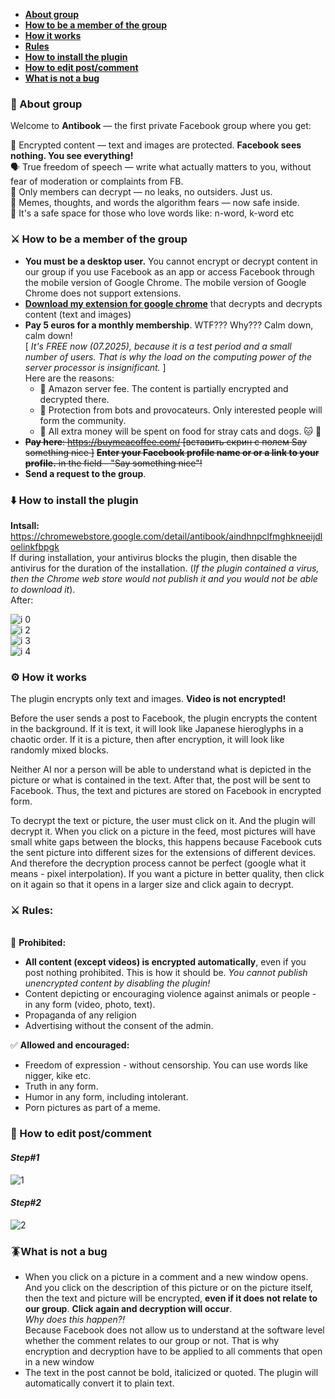 
- [**About group** ](#-about-group)
- [**How to be a member of the group**](#-how-to-be-a-member-of-the-group)
- [**How it works**](#-how-it-works)
- [**Rules**](#-rules)
- [**How to install the plugin**](#-how-to-install-the-plugin)
- [**How to edit post/comment**](#---how-to-edit-postcomment)
- [**What is not a bug**](#what-is-not-a-bug)

### 📢 About group 

Welcome to **Antibook** — the first private Facebook group where you get:

🔐 Encrypted content — text and images are protected. **Facebook sees nothing. You see everything!**\
🗣️ True freedom of speech — write what actually matters to you,
without fear of moderation or complaints from FB.\
👀 Only members can decrypt — no leaks, no outsiders. Just us.\
🚀 Memes, thoughts, and words the algorithm fears — now safe inside.\
🤫 It's a safe space for those who love words like: n-word, k-word etc

### ⚔️ How to be a member of the group
- **You must be a desktop user.** You cannot encrypt or decrypt content in our group if you use Facebook as an app or access Facebook through the mobile version of Google Chrome. The mobile version of Google Chrome does not support extensions.
- **[Download my extension for google chrome](https://chromewebstore.google.com/detail/antibook/aindhnpclfmghkneeijdloelinkfbpgk)** that decrypts and decrypts content (text and images)
- **Pay 5 euros for a monthly membership**. WTF??? Why??? Calm down, calm down!\
[ *It's FREE now (07.2025), because it is a test period and a small number of users. That is why the load on the computing power of the server processor is insignificant.* ] \
Here are the reasons:
	- 📌 Amazon server fee.
	The content is partially encrypted and decrypted there.
	- 📌 Protection from bots and provocateurs. Only interested people will form the community.
	- 📌 All extra money will be spent on food for stray cats and dogs. 🐱 🐶 
- ~~**Pay here**: https://buymeacoffee.com/ [вставить скрин с полем Say something nice ]~~
~~**Enter your Facebook profile name or or a link to your profile.** in the field - "Say something nice"!~~
- **Send a request to the group**.
### ⬇️ How to install the plugin

**Intsall:** https://chromewebstore.google.com/detail/antibook/aindhnpclfmghkneeijdloelinkfbpgk  
If during installation, your antivirus blocks the plugin, then disable the antivirus for the duration of the installation. (*If the plugin contained a virus, then the Chrome web store would not publish it and you would not be able to download it*).   
After:

![i 0](https://arimanecro.github.io/pc/img/i-0.png) \
![i 2](https://arimanecro.github.io/pc/img/i-2..png) \
![i 3](https://arimanecro.github.io/pc/img/i-3.png) \
![i 4](https://arimanecro.github.io/pc/img/i-5.png)

### ⚙️ How it works

The plugin encrypts only text and images. **Video is not encrypted!**

Before the user sends a post to Facebook, the plugin encrypts the content in the background.
If it is text, it will look like Japanese hieroglyphs in a chaotic order.
If it is a picture, then after encryption, it will look like randomly mixed blocks.

Neither AI nor a person will be able to understand what is depicted in the picture or what is contained in the text.
After that, the post will be sent to Facebook.
Thus, the text and pictures are stored on Facebook in encrypted form.

To decrypt the text or picture, the user must click on it. And the plugin will decrypt it.
When you click on a picture in the feed, most pictures will have small white gaps between the blocks, this happens because Facebook cuts the sent picture into different sizes for the extensions of different devices. And therefore the decryption process cannot be perfect (google what it means - pixel interpolation).
If you want a picture in better quality, then click on it again so that it opens in a larger size and click again to decrypt.


### ⚔️ Rules:
\
🚫 **Prohibited:**
- **All content (except videos) is encrypted automatically**, even if you post nothing prohibited. This is how it should be.
*You cannot publish unencrypted content by disabling the plugin!*
- Content depicting or encouraging violence against animals or people - in any form (video, photo, text).
- Propaganda of any religion
- Advertising without the consent of the admin.

✅ **Allowed and encouraged:**
- Freedom of expression - without censorship. You can use words like nigger, kike etc.
- Truth in any form.
- Humor in any form, including intolerant.
- Porn pictures as part of a meme.

### 🔧   How to edit post/comment
#### *Step#1*

![1](https://arimanecro.github.io/pc/img/1.png)

#### *Step#2*
![2](https://arimanecro.github.io/pc/img/2.png)

### 🪳What is not a bug

- When you click on a picture in a comment and a new window opens. And you click on the description of this picture or on the picture itself, then the text and picture will be encrypted, **even if it does not relate to our group**.
**Click again and decryption will occur**.\
*Why does this happen?!* \
Because Facebook does not allow us to understand at the software level whether the comment relates to our group or not. That is why encryption and decryption have to be applied to all comments that open in a new window
- The text in the post cannot be bold, italicized or quoted. The plugin will automatically convert it to plain text.
